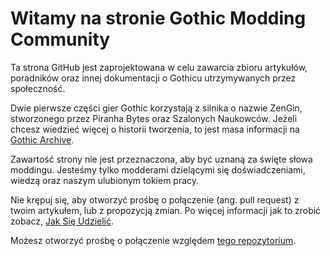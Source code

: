 # Witamy na stronie Gothic Modding Community

Ta strona GitHub jest zaprojektowana w celu zawarcia zbioru artykułów, poradników oraz innej dokumentacji o Gothicu utrzymywanych przez społeczność.

Dwie pierwsze części gier Gothic korzystają z silnika o nazwie ZenGin, stworzonego przez Piranha Bytes oraz Szalonych Naukowców. Jeżeli chcesz wiedzieć więcej o historii tworzenia, to jest masa informacji na [Gothic Archive](https://gothicarchive.org/).

Zawartość strony nie jest przeznaczona, aby być uznaną za święte słowa moddingu. Jesteśmy tylko modderami dzielącymi się doświadczeniami, wiedzą oraz naszym ulubionym tokiem pracy.

Nie krępuj się, aby otworzyć prośbę o połączenie (ang. pull request) z twoim artykułem, lub z propozycją zmian. Po więcej informacji jak to zrobić zobacz, [Jak Się Udzielić](contribute/index.md).

Możesz otworzyć prośbę o połączenie względem [tego repozytorium](https://github.com/Gothic-Modding-Community/gmc/).


